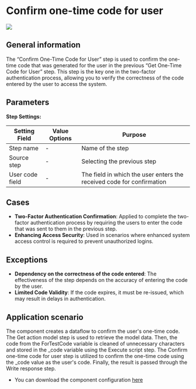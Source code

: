 # Confirm one-time code for user

![](../../assets/images/app-development/confirm-one-time-code-for-user.png)

## General information
The “Confirm One-Time Code for User” step is used to confirm the one-time code that was generated for the user in the previous “Get One-Time Code for User” step. This step is the key one in the two-factor authentication process, allowing you to verify the correctness of the code entered by the user to access the system.

## Parameters
**Step Settings:**

| Setting Field   | Value Options | Purpose |
|------------------|-------------------|------------|
| Step name        | -                 | Name of the step |
| Source step      | -                 | Selecting the previous step |
| User code field  | -                 | The field in which the user enters the received code for confirmation |

## Cases
- **Two-Factor Authentication Confirmation**: Applied to complete the two-factor authentication process by requiring the users to enter the code that was sent to them in the previous step.
- **Enhancing Access Security**: Used in scenarios where enhanced system access control is required to prevent unauthorized logins.

## Exceptions
- **Dependency on the correctness of the code entered**: The effectiveness of the step depends on the accuracy of entering the code by the user.
- **Limited Code Validity**: If the code expires, it must be re-issued, which may result in delays in authentication.

## Application scenario

The component creates a dataflow to confirm the user's one-time code. The Get action model step is used to retrieve the model data. Then, the code from the ForTestCode variable is cleaned of unnecessary characters and stored in the _code variable using the Execute script step. The Confirm one-time code for user step is utilized to confirm the one-time code using the _code value as the user's code. Finally, the result is passed through the Write response step.

- You can download the component configuration [here](https://drive.google.com/file/d/1_uPyqNOuOddurvwz-KteaoIIRQjgEzBH/view?usp=sharing)
